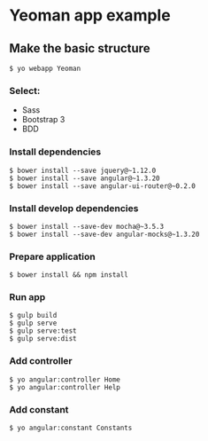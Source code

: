 # Yeoman app example


## Make the basic structure

```
$ yo webapp Yeoman
```

### Select:

- Sass
- Bootstrap 3
- BDD

### Install dependencies

```
$ bower install --save jquery@~1.12.0
$ bower install --save angular@~1.3.20
$ bower install --save angular-ui-router@~0.2.0
```

### Install develop dependencies

```
$ bower install --save-dev mocha@~3.5.3
$ bower install --save-dev angular-mocks@~1.3.20

```

### Prepare application

```
$ bower install && npm install
```

### Run app

```
$ gulp build
$ gulp serve
$ gulp serve:test
$ gulp serve:dist
```

### Add controller

```
$ yo angular:controller Home
$ yo angular:controller Help
```

### Add constant

```
$ yo angular:constant Constants
```

